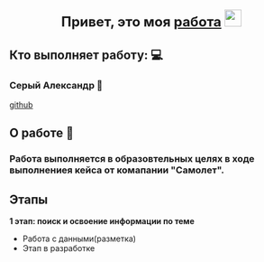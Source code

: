 <h1 align="center"><summary style="font-size: 24px;">Привет, это моя <a href="https://github.com/Sr123Saha/4_intensiv_4" target="_blank">работа</a> 
<img src="https://github.com/blackcater/blackcater/raw/main/images/Hi.gif" height="30"/></summary></h1>


## Кто выполняет работу: 💻

### Серый Александр 🐧 
[github](https://github.com/Sr123Saha)



## О работе 🐛
### Работа выполняется в образовтельных целях в ходе выполнениея кейса от комапании "Самолет".

## Этапы 

**1 этап: поиск и освоение информации по теме**
  - Работа с данными(разметка)
  - Этап в разработке